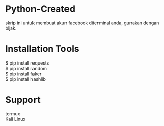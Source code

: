 # Python-Created
skrip ini untuk membuat akun facebook diterminal anda, gunakan dengan bijak.

# Installation Tools
$ pip install requests
<br>
$ pip install random
<br>
$ pip install faker
<br>
$ pip install hashlib

# Support
termux
 <br>
 Kali Linux
